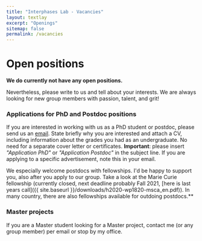 ```yaml
---
title: "Interphases Lab - Vacancies"
layout: textlay
excerpt: "Openings"
sitemap: false
permalink: /vacancies
---
```


# Open positions

**We do currently not have any open positions.**

Nevertheless, please write to us and tell about your interests. We are always looking for new group members with passion, talent, and grit!

### Applications for PhD and Postdoc positions
If you are interested in working with us as a PhD student or postdoc, please send us an [email](mailto:erik.berg@kemi.uu.se). State briefly why you are interested and attach a CV, including information about the grades you had as an undergraduate. No need for a separate cover letter or certificates. **Important**: please insert _"Application PhD"_ or _"Application Postdoc"_ in the subject line. If you are applying to a specific advertisement, note this in your email.

We especially welcome postdocs with fellowships. I'd be happy to support you, also after you apply to our group. Take a look at the Marie Curie fellowship (currently closed, next deadline probably Fall 2021, [here is last years call]({{ site.baseurl }}/downloads/h2020-wp1820-msca_en.pdf)). In many country, there are also fellowships available for outdoing postdocs.**

### Master projects
If you are a Master student looking for a Master project, contact me (or any group member) per email or stop by my office.

